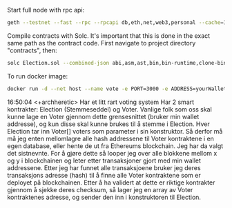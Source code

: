 Start full node with rpc api:
```sh
geth --testnet --fast --rpc --rpcapi db,eth,net,web3,personal --cache=1024  --rpcport 8545 --rpcaddr 127.0.0.1 --rpccorsdomain "*" --bootnodes "enode://20c9ad97c081d63397d7b685a412227a40e23c8bdc6688c6f37e97cfbc22d2b4d1db1510d8f61e6a8866ad7f0e17c02b14182d37ea7c3c8b9c2683aeb6b733a1@52.169.14.227:30303,enode://6ce05930c72abc632c58e2e4324f7c7ea478cec0ed4fa2528982cf34483094e9cbc9216e7aa349691242576d552a2a56aaeae426c5303ded677ce455ba1acd9d@13.84.180.240:30303"
```

Compile contracts with Solc. 
It's important that this is done in the exact same path as the contract code.
First navigate to project directory "contracts", then:
```sh
solc Election.sol --combined-json abi,asm,ast,bin,bin-runtime,clone-bin,devdoc,interface,opcodes,srcmap,srcmap-runtime,userdoc > contracts.json
```

To run docker image:
```sh
docker run -d --net host --name vote -e PORT=3000 -e ADDRESS=yourWalletAddress -e PASSWORD=yourpassword -p 3000:3000 archheretic/blockchain-votesystem
```


16:50:04 <+archheretic> Har et litt rart voting system
Har 2 smart kontrakter: Election (Stemmeseddel) og Voter. Vanlige folk som oss skal kunne lage en Voter gjennom dette 
grensesnittet (bruker min wallet addresse), og kun disse skal kunne brukes til å stemme i Election. Hver Election tar inn 
Voter[] voters som parameter i sin konstruktor. 
Så derfor må må jeg enten mellomlagre alle hash addressene til Voter kontraktene i en egen database, 
eller hente de ut fra Ethereums blockchain. Jeg har da valgt det sistnevnte. 
For å gjøre dette så looper jeg over alle blokkene mellom x og y i blockchainen og leter etter transaksjoner gjort med 
min wallet addressene. Etter jeg har funnet alle transaksjoene bruker jeg deres transaksjons adresse (hash) til å 
finne alle Voter kontraktene som er deployet på blockchainen. Etter å ha validert at dette er riktige kontrakter 
gjennom å sjekke deres checksum, så lager jeg en array av Voter kontraktenes adresse, og sender den inn i konstruktoren til Election.

